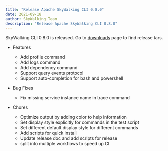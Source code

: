 ```yaml
---
title: "Release Apache SkyWalking CLI 0.8.0"
date: 2021-09-18
author: SkyWalking Team
description: "Release Apache SkyWalking CLI 0.8.0"
---
```


SkyWalking CLI 0.8.0 is released. Go to [downloads](https://skywalking.apache.org/downloads) page to find release tars.

- Features
    - Add profile command
    - Add logs command
    - Add dependency command
    - Support query events protocol
    - Support auto-completion for bash and powershell

- Bug Fixes
    - Fix missing service instance name in trace command

- Chores
    - Optimize output by adding color to help information
    - Set display style explicitly for commands in the test script
    - Set different default display style for different commands
    - Add scripts for quick install
    - Update release doc and add scripts for release
    - split into multiple workflows to speed up CI
